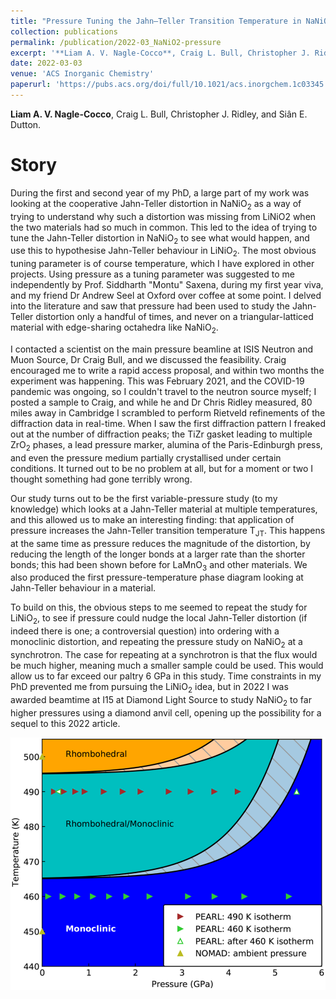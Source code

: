 ```yaml
---
title: "Pressure Tuning the Jahn–Teller Transition Temperature in NaNiO<sub>2</sub>"
collection: publications
permalink: /publication/2022-03_NaNiO2-pressure
excerpt: '**Liam A. V. Nagle-Cocco**, Craig L. Bull, Christopher J. Ridley, and Siân E. Dutton.'
date: 2022-03-03
venue: 'ACS Inorganic Chemistry'
paperurl: 'https://pubs.acs.org/doi/full/10.1021/acs.inorgchem.1c03345'
---
```

**Liam A. V. Nagle-Cocco**, Craig L. Bull, Christopher J. Ridley, and Siân E. Dutton.


# Story

During the first and second year of my PhD, a large part of my work was looking at the cooperative Jahn-Teller distortion in NaNiO<sub>2</sub> as a way of trying to understand why such a distortion was missing from LiNiO<sib>2</sub> when the two materials had so much in common. This led to the idea of trying to tune the Jahn-Teller distortion in NaNiO<sub>2</sub> to see what would happen, and use this to hypothesise Jahn-Teller behaviour in LiNiO<sub>2</sub>. The most obvious tuning parameter is of course temperature, which I have explored in other projects. Using pressure as a tuning parameter was suggested to me independently by Prof. Siddharth "Montu" Saxena, during my first year viva, and my friend Dr Andrew Seel at Oxford over coffee at some point. I delved into the literature and saw that pressure had been used to study the Jahn-Teller distortion only a handful of times, and never on a triangular-latticed material with edge-sharing octahedra like NaNiO<sub>2</sub>. 

I contacted a scientist on the main pressure beamline at ISIS Neutron and Muon Source, Dr Craig Bull, and we discussed the feasibility. Craig encouraged me to write a rapid access proposal, and within two months the experiment was happening. This was February 2021, and the COVID-19 pandemic was ongoing, so I couldn't travel to the neutron source myself; I posted a sample to Craig, and while he and Dr Chris Ridley measured, 80 miles away in Cambridge I scrambled to perform Rietveld refinements of the diffraction data in real-time. When I saw the first diffraction pattern I freaked out at the number of diffraction peaks; the TiZr gasket leading to multiple ZrO<sub>2</sub> phases, a lead pressure marker, alumina of the Paris-Edinburgh press, and even the pressure medium partially crystallised under certain conditions. It turned out to be no problem at all, but for a moment or two I thought something had gone terribly wrong.

Our study turns out to be the first variable-pressure study (to my knowledge) which looks at a Jahn-Teller material at multiple temperatures, and this allowed us to make an interesting finding: that application of pressure increases the Jahn-Teller transition temperature T<sub>JT</sub>. This happens at the same time as pressure reduces the magnitude of the distortion, by reducing the length of the longer bonds at a larger rate than the shorter bonds; this had been shown before for LaMnO<sub>3</sub> and other materials. We also produced the first pressure-temperature phase diagram looking at Jahn-Teller behaviour in a material.

To build on this, the obvious steps to me seemed to repeat the study for LiNiO<sub>2</sub>, to see if pressure could nudge the local Jahn-Teller distortion (if indeed there is one; a controversial question) into ordering with a monoclinic distortion, and repeating the pressure study on NaNiO<sub>2</sub> at a synchrotron. The case for repeating at a synchrotron is that the flux would be much higher, meaning much a smaller sample could be used. This would allow us to far exceed our paltry 6 GPa in this study. Time constraints in my PhD prevented me from pursuing the LiNiO<sub>2</sub> idea, but in 2022 I was awarded beamtime at I15 at Diamond Light Source to study NaNiO<sub>2</sub> to far higher pressures using a diamond anvil cell, opening up the possibility for a sequel to this 2022 article. 

![](images/NaNiO2_PhaseDiagram_Pearl.png)
